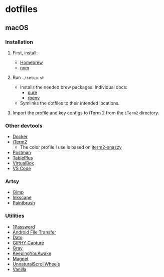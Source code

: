 # dotfiles

## macOS

### Installation

1. First, install:
   - [Homebrew](https://brew.sh/)
   - [nvm](https://github.com/nvm-sh/nvm#installing-and-updating)

2. Run `./setup.sh`
   - Installs the needed brew packages. Individual docs:
     * [pure](https://github.com/sindresorhus/pure)
     * [rbenv](https://github.com/rbenv/rbenv#installation)
   - Symlinks the dotfiles to their intended locations.

3. Import the profile and key configs to iTerm 2 from the `iTerm2` directory.

### Other devtools
- [Docker](https://www.docker.com/products/docker-desktop)
- [iTerm2](https://iterm2.com/downloads.html)
  * The color profile I use is based on [iterm2-snazzy](https://github.com/sindresorhus/iterm2-snazzy)
- [Postman](https://www.getpostman.com/)
- [TablePlus](https://tableplus.com/)
- [VirtualBox](https://www.virtualbox.org/wiki/Downloads)
- [VS Code](https://code.visualstudio.com/)

### Artsy

- [Gimp](https://www.gimp.org/)
- [Inkscape](https://inkscape.org/)
- [Paintbrush](https://paintbrush.sourceforge.io/downloads/)

### Utilities

- [1Password](https://1password.com/)
- [Android File Transfer](https://www.android.com/filetransfer/)
- [Dato](https://apps.apple.com/us/app/dato/id1470584107?mt=12)
- [GIPHY Capture](https://giphy.com/apps/giphycapture)
- [Gray](https://github.com/zenangst/Gray)
- [KeepingYouAwake](https://github.com/newmarcel/KeepingYouAwake)
- [Magnet](https://apps.apple.com/us/app/magnet/id441258766?mt=12)
- [UnnaturalScrollWheels](https://github.com/ther0n/UnnaturalScrollWheels)
- [Vanilla](https://matthewpalmer.net/vanilla/)
